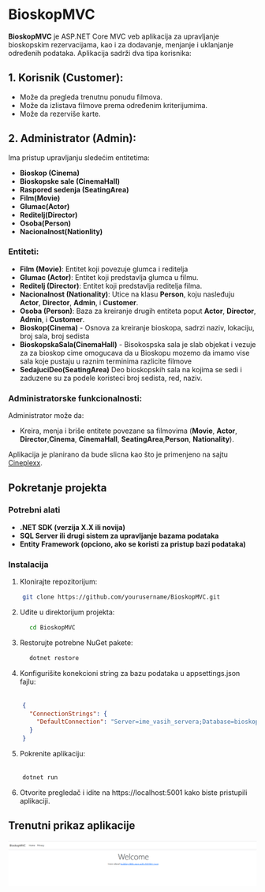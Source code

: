# BioskopMVC

**BioskopMVC** je ASP.NET Core MVC veb aplikacija za upravljanje bioskopskim rezervacijama, kao i za dodavanje, menjanje i uklanjanje određenih podataka. Aplikacija sadrži dva tipa korisnika:

## 1. Korisnik (Customer):
- Može da pregleda trenutnu ponudu filmova.
- Može da izlistava filmove prema određenim kriterijumima.
- Može da rezerviše karte.

## 2. Administrator (Admin):
Ima pristup upravljanju sledećim entitetima:
- **Bioskop (Cinema)**
- **Bioskopske sale (CinemaHall)**
- **Raspored sedenja (SeatingArea)**
- **Film(Movie)**
- **Glumac(Actor)**
- **Reditelj(Director)**
- **Osoba(Person)**
- **Nacionalnost(Nationlity)**

### Entiteti:
- **Film (Movie)**: Entitet koji povezuje glumca i reditelja 
- **Glumac (Actor)**: Entitet koji predstavlja glumca u filmu.
- **Reditelj (Director)**: Entitet koji predstavlja reditelja filma.
- **Nacionalnost (Nationality)**: Utice na klasu **Person**, koju nasleđuju **Actor**, **Director**, **Admin**, i **Customer**.
- **Osoba (Person)**: Baza za kreiranje drugih entiteta poput **Actor**, **Director**, **Admin**, i **Customer**.
- **Bioskop(Cinema)** - Osnova za kreiranje bioskopa, sadrzi naziv, lokaciju, broj sala, broj sedista
- **BioskopskaSala(CinemaHall)** - Bisokospska sala je slab objekat i vezuje za za bioskop cime omogucava da u Bioskopu mozemo da imamo vise sala koje pustaju u raznim terminima razlicite filmove
- **SedajuciDeo(SeatingArea)** Deo bioskopskih sala na kojima se sedi i zaduzene su za podele koristeci broj sedista, red, naziv.
  

### Administratorske funkcionalnosti:
Administrator može da:
- Kreira, menja i briše entitete povezane sa filmovima (**Movie**, **Actor**, **Director**,**Cinema**, **CinemaHall**, **SeatingArea**,**Person**, **Nationality**).

Aplikacija  je  planirano da bude slicna  kao što je primenjeno na sajtu [Cineplexx](https://www.cineplexx.rs/).


## Pokretanje projekta
### Potrebni alati
- **.NET SDK (verzija X.X ili novija)**
- **SQL Server ili drugi sistem za upravljanje bazama podataka**
- **Entity Framework (opciono, ako se koristi za pristup bazi podataka)**

### Instalacija
1. Klonirajte repozitorijum:

```bash
    git clone https://github.com/yourusername/BioskopMVC.git
```

2. Uđite u direktorijum projekta:
```bash
      cd BioskopMVC
```

3. Restorujte potrebne NuGet pakete:
```bash
      dotnet restore
```

4. Konfigurišite konekcioni string za bazu podataka u appsettings.json fajlu:

```json

    {
      "ConnectionStrings": {
        "DefaultConnection": "Server=ime_vasih_servera;Database=bioskopmvc;Trusted_Connection=True;"
      }
    }
```
5. Pokrenite aplikaciju:

```bash

    dotnet run
```
6. Otvorite pregledač i idite na https://localhost:5001 kako biste pristupili aplikaciji.


## Trenutni prikaz aplikacije 
![Prikaz aplikacije - Pocetna stranica ](./images/Pocetna1.png)
